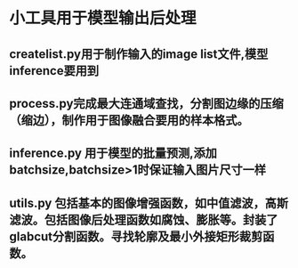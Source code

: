 # 小工具用于模型输出后处理
## createlist.py用于制作输入的image list文件,模型inference要用到
## process.py完成最大连通域查找，分割图边缘的压缩（缩边），制作用于图像融合要用的样本格式。
## inference.py 用于模型的批量预测,添加batchsize,batchsize>1时保证输入图片尺寸一样
## utils.py 包括基本的图像增强函数，如中值滤波，高斯滤波。包括图像后处理函数如腐蚀、膨胀等。封装了glabcut分割函数。寻找轮廓及最小外接矩形裁剪函数。
